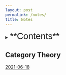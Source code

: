 ```yaml
---
layout: post
permalink: /notes/
title: Notes
---
```

<details><summary>
<span style="font-size:2em;font-family: Helvetica;">**Contents**</span>
</summary>
* Contents
{:toc}
</details>

## Category Theory
[2021-06-18](/files/CategoryTheory210618.pdf)